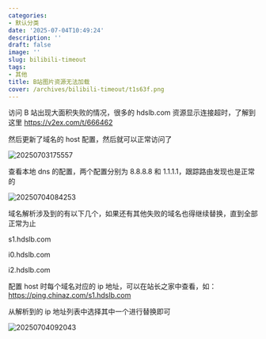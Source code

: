 ```yaml
---
categories:
- 默认分类
date: '2025-07-04T10:49:24'
description: ''
draft: false
image: ''
slug: bilibili-timeout
tags:
- 其他
title: B站图片资源无法加载
cover: /archives/bilibili-timeout/t1s63f.png
---
```


访问 B 站出现大面积失败的情况，很多的 hdslb.com 资源显示连接超时，了解到这里 https://v2ex.com/t/666462

然后更新了域名的 host 配置，然后就可以正常访问了

![20250703175557](/archives/bilibili-timeout/t1s63f.png)

查看本地 dns 的配置，两个配置分别为 8.8.8.8 和 1.1.1.1，跟踪路由发现也是正常的

![20250704084253](/archives/bilibili-timeout/dy704b.png)

域名解析涉及到的有以下几个，如果还有其他失败的域名也得继续替换，直到全部正常为止

s1.hdslb.com

i0.hdslb.com

i2.hdslb.com

配置 host 时每个域名对应的 ip 地址，可以在站长之家中查看，如：https://ping.chinaz.com/s1.hdslb.com

从解析到的 ip 地址列表中选择其中一个进行替换即可

![20250704092043](/archives/bilibili-timeout/f8kqi8.png)

